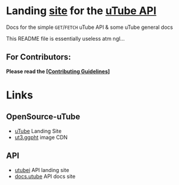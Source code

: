 # Landing [site](https://common-codes.github.io/docs.utube) for the [uTube API](https://common-codes.github.io/utubei)
Docs for the simple `GET`/`FETCH` uTube API & some uTube general docs

This README file is essentially useless atm ngl...

## For Contributors:
**Please read the [[Contributing Guidelines]](https://github.com/Common-Codes/docs.utube/blob/main/docs/contributing.md)**

# Links
## OpenSource-uTube
- [uTube](https://common-codes.github.io/OpenSource-utube.nl) Landing Site
- [ut3.ggpht](https://tallerthanshort.github.io/ut3.ggpht) image CDN
## API
- [utubei](https://common-codes.github.io/utubei) API landing site
- [docs.utube](https://common-codes.github.io/docs.utube) API docs site
